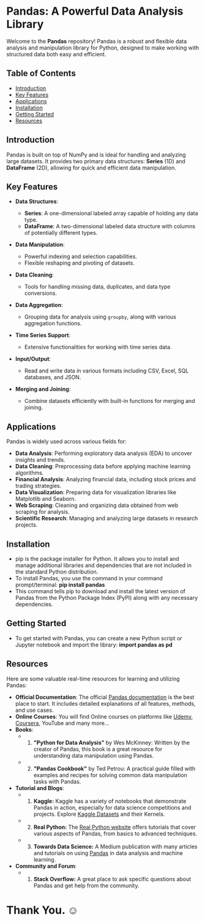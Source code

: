 # Pandas: A Powerful Data Analysis Library

Welcome to the **Pandas** repository! Pandas is a robust and flexible data analysis and manipulation library for Python, designed to make working with structured data both easy and efficient.

## Table of Contents

- [Introduction](#introduction)
- [Key Features](#key-features)
- [Applications](#applications)
- [Installation](#installation)
- [Getting Started](#getting-started)
- [Resources](#resources)

## Introduction

Pandas is built on top of NumPy and is ideal for handling and analyzing large datasets. It provides two primary data structures: **Series** (1D) and **DataFrame** (2D), allowing for quick and efficient data manipulation.

## Key Features

- **Data Structures**: 
  - **Series**: A one-dimensional labeled array capable of holding any data type.
  - **DataFrame**: A two-dimensional labeled data structure with columns of potentially different types.

- **Data Manipulation**: 
  - Powerful indexing and selection capabilities.
  - Flexible reshaping and pivoting of datasets.

- **Data Cleaning**: 
  - Tools for handling missing data, duplicates, and data type conversions.

- **Data Aggregation**: 
  - Grouping data for analysis using `groupby`, along with various aggregation functions.

- **Time Series Support**: 
  - Extensive functionalities for working with time series data.

- **Input/Output**: 
  - Read and write data in various formats including CSV, Excel, SQL databases, and JSON.

- **Merging and Joining**: 
  - Combine datasets efficiently with built-in functions for merging and joining.

## Applications

Pandas is widely used across various fields for:

- **Data Analysis**: Performing exploratory data analysis (EDA) to uncover insights and trends.
- **Data Cleaning**: Preprocessing data before applying machine learning algorithms.
- **Financial Analysis**: Analyzing financial data, including stock prices and trading strategies.
- **Data Visualization**: Preparing data for visualization libraries like Matplotlib and Seaborn.
- **Web Scraping**: Cleaning and organizing data obtained from web scraping for analysis.
- **Scientific Research**: Managing and analyzing large datasets in research projects.

## Installation

  - pip is the package installer for Python. It allows you to install and manage additional libraries and dependencies that are not included in the standard Python distribution.
  - To install Pandas, you use the command in your command prompt/terminal: **pip install pandas**
  - This command tells pip to download and install the latest version of Pandas from the Python Package Index (PyPI) along with any necessary dependencies.
    
## Getting Started

  - To get started with Pandas, you can create a new Python script or Jupyter notebook and import the library: **import pandas as pd**

## Resources

Here are some valuable real-time resources for learning and utilizing Pandas:

  - **Official Documentation**: The official [Pandas documentation](https://pandas.pydata.org/docs/) is the best place to start. It includes detailed explanations of all features, methods, and use cases.
  - **Online Courses**: You will find Online courses on platforms like [Udemy](https://www.udemy.com/topic/pandas/), [Coursera](https://www.coursera.org/courses?query=python%20pandas), YouTube and many more...
  - **Books**:
    - 1. **"Python for Data Analysis"** by Wes McKinney: Written by the creator of Pandas, this book is a great resource for understanding data manipulation using Pandas.
    - 2. **"Pandas Cookbook"** by Ted Petrou: A practical guide filled with examples and recipes for solving common data manipulation tasks with Pandas.
  - **Tutorial and Blogs**:
    - 1. **Kaggle:** Kaggle has a variety of notebooks that demonstrate Pandas in action, especially for data science competitions and projects. Explore [Kaggle Datasets](https://www.kaggle.com/datasets/rajacsp/datasets-for-pandas) and their Kernels.
    - 2. **Real Python:** The [Real Python website](https://realpython.com/search?q=pandas) offers tutorials that cover various aspects of Pandas, from basics to advanced techniques.
    - 3. **Towards Data Science:** A Medium publication with many articles and tutorials on using [Pandas](https://towardsdatascience.com/python-for-data-science-basics-of-pandas-5f8d9680617e) in data analysis and machine learning.
  - **Community and Forum**:
    - 1. **Stack Overflow:** A great place to ask specific questions about Pandas and get help from the community.

# Thank You. ☺
